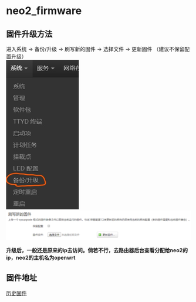 # neo2_firmware
## 固件升级方法
进入系统 -> 备份/升级 -> 刷写新的固件 ->  选择文件 -> 更新固件  （建议不保留配置升级）  
![image](https://github.com/HZSUZJ/neo2_firmware/blob/master/images/1.jpg)
![image](https://github.com/HZSUZJ/neo2_firmware/blob/master/images/2.png)

**升级后，一般还是原来的ip去访问。倘若不行，去路由器后台查看分配给neo2的ip，neo2的主机名为openwrt**  




## 固件地址
[历史固件](https://github.com/HZSUZJ/neo2_firmware/releases)
